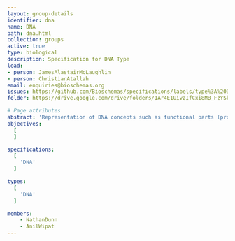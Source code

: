 ```yaml
---
layout: group-details
identifier: dna
name: DNA
path: dna.html
collection: groups
active: true
type: biological
description: Specification for DNA Type
lead: 
- person: JamesAlastairMcLaughlin
- person: ChristianAtallah
email: enquiries@bioschemas.org
issues: https://github.com/Bioschemas/specifications/labels/type%3A%20DNA
folder: https://drive.google.com/drive/folders/1Ar4E1UivzIfCxi8MB_FzYSkEO_EUbe8e

# Page attributes
abstract: 'Representation of DNA concepts such as functional parts (promoters, RBS, terminators, etc), genomic features, and structure (chromosomes, plasmids, etc.)'
objectives:
  [
  ]

specifications:
  [
    'DNA'
  ]

types:
  [
    'DNA'
  ]

members:
    - NathanDunn
    - AnilWipat
---
```

